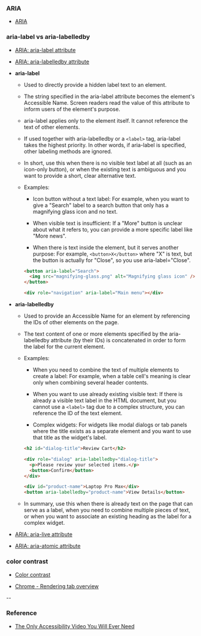 ### ARIA

- [ARIA](https://developer.mozilla.org/en-US/docs/Web/Accessibility/ARIA)

### aria-label vs aria-labelledby

- [ARIA: aria-label attribute](https://developer.mozilla.org/en-US/docs/Web/Accessibility/ARIA/Reference/Attributes/aria-label)

- [ARIA: aria-labelledby attribute](https://developer.mozilla.org/en-US/docs/Web/Accessibility/ARIA/Reference/Attributes/aria-labelledby)

- **aria-label**

  - Used to directly provide a hidden label text to an element.

  - The string specified in the aria-label attribute becomes the element's Accessible Name. Screen readers read the value of this attribute to inform users of the element's purpose.

  - aria-label applies only to the element itself. It cannot reference the text of other elements.

  - If used together with aria-labelledby or a `<label>` tag, aria-label takes the highest priority. In other words, if aria-label is specified, other labeling methods are ignored.

  - In short, use this when there is no visible text label at all (such as an icon-only button), or when the existing text is ambiguous and you want to provide a short, clear alternative text.

  - Examples:

    - Icon button without a text label: For example, when you want to give a "Search" label to a search button that only has a magnifying glass icon and no text.

    - When visible text is insufficient: If a "More" button is unclear about what it refers to, you can provide a more specific label like "More news".

    - When there is text inside the element, but it serves another purpose: For example, `<button>X</button>` where "X" is text, but the button is actually for "Close", so you use aria-label="Close".

    ```html
    <button aria-label="Search">
      <img src="magnifying-glass.png" alt="Magnifying glass icon" />
    </button>

    <div role="navigation" aria-label="Main menu"></div>
    ```

- **aria-labelledby**

  - Used to provide an Accessible Name for an element by referencing the IDs of other elements on the page.

  - The text content of one or more elements specified by the aria-labelledby attribute (by their IDs) is concatenated in order to form the label for the current element.

  - Examples:

    - When you need to combine the text of multiple elements to create a label: For example, when a table cell's meaning is clear only when combining several header contents.

    - When you want to use already existing visible text: If there is already a visible text label in the HTML document, but you cannot use a `<label>` tag due to a complex structure, you can reference the ID of the text element.

    - Complex widgets: For widgets like modal dialogs or tab panels where the title exists as a separate element and you want to use that title as the widget's label.

    ```html
    <h2 id="dialog-title">Review Cart</h2>

    <div role="dialog" aria-labelledby="dialog-title">
      <p>Please review your selected items.</p>
      <button>Confirm</button>
    </div>

    <div id="product-name">Laptop Pro Max</div>
    <button aria-labelledby="product-name">View Details</button>
    ```

  - In summary, use this when there is already text on the page that can serve as a label, when you need to combine multiple pieces of text, or when you want to associate an existing heading as the label for a complex widget.

- [ARIA: aria-live attribute](https://developer.mozilla.org/en-US/docs/Web/Accessibility/ARIA/Reference/Attributes/aria-live)

- [ARIA: aria-atomic attribute](https://developer.mozilla.org/en-US/docs/Web/Accessibility/ARIA/Reference/Attributes/aria-atomic)

### color contrast

- [Color contrast](https://developer.mozilla.org/en-US/docs/Web/Accessibility/Guides/Understanding_WCAG/Perceivable/Color_contrast)

- [Chrome - Rendering tab overview](https://developer.chrome.com/docs/devtools/rendering)

--

### Reference

- [The Only Accessibility Video You Will Ever Need](https://www.youtube.com/watch?v=2oiBKSjOOFE&t=1071s)
